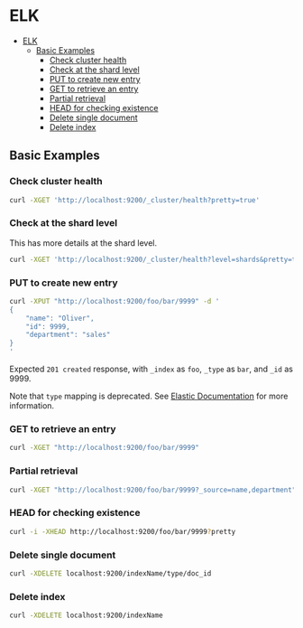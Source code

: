 
# ELK

- [ELK](#elk)
  - [Basic Examples](#basic-examples)
    - [Check cluster health](#check-cluster-health)
    - [Check at the shard level](#check-at-the-shard-level)
    - [PUT to create new entry](#put-to-create-new-entry)
    - [GET to retrieve an entry](#get-to-retrieve-an-entry)
    - [Partial retrieval](#partial-retrieval)
    - [HEAD for checking existence](#head-for-checking-existence)
    - [Delete single document](#delete-single-document)
    - [Delete index](#delete-index)


## Basic Examples


### Check cluster health
  
```sh
curl -XGET 'http://localhost:9200/_cluster/health?pretty=true'
```

### Check at the shard level

This has more details at the shard level.

```sh
curl -XGET 'http://localhost:9200/_cluster/health?level=shards&pretty=true'
```


### PUT to create new entry

```sh
curl -XPUT "http://localhost:9200/foo/bar/9999" -d '
{
    "name": "Oliver",
    "id": 9999,
    "department": "sales"
}
'
```

Expected `201 created` response, with `_index` as `foo`, `_type` as `bar`, and
`_id` as 9999. 

Note that `type` mapping is deprecated. See [Elastic Documentation](https://www.elastic.co/guide/en/elasticsearch/reference/current/removal-of-types.html) for more information.

### GET to retrieve an entry

```sh
curl -XGET "http://localhost:9200/foo/bar/9999"
```



### Partial retrieval

```sh
curl -XGET "http://localhost:9200/foo/bar/9999?_source=name,department"
```


### HEAD for checking existence

```sh
curl -i -XHEAD http://localhost:9200/foo/bar/9999?pretty
```

### Delete single document

```sh
curl -XDELETE localhost:9200/indexName/type/doc_id
```

### Delete index

```sh
curl -XDELETE localhost:9200/indexName
```

